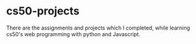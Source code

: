 # cs50-projects
There are the assignments and projects which I completed, while learning cs50's web programming with python and Javascript.
